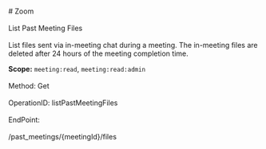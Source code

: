 <br>#     Zoom</br>
<br>List Past Meeting Files</br>
<br>List files sent via in-meeting chat during a meeting. The in-meeting files are deleted after 24 hours of the meeting completion time. 

**Scope:** `meeting:read`, `meeting:read:admin`
 </br>
<br>Method: Get</br>
<br>OperationID: listPastMeetingFiles</br>
<br>EndPoint:</br>
<br>/past_meetings/{meetingId}/files</br>
